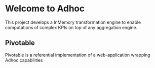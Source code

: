 # Welcome to Adhoc

This project develops a InMemory transformation engine to enable computations of complex KPIs on top of any aggregation engine.

## Pivotable

Pivotable is a referential implementation of a web-application wrapping Adhoc capabilities
